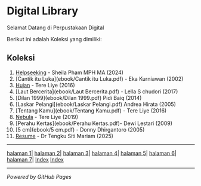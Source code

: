 # Digital Library
Selamat Datang di Perpustakaan Digital

Berikut ini adalah Koleksi yang dimiliki:

## Koleksi

1. [Helpseeking](ebook/Helpseeking.pdf) - Sheila Pham MPH MA (2024)
2. [Cantik itu Luka](ebook/Cantik itu Luka.pdf) - Eka Kurniawan (2002)
3. [Hujan](ebook/Hujan.pdf) - Tere Liye (2016)
4. [Laut Bercerita](ebook/Laut Bercerita.pdf) - Lella S chudori (2017)
5. [Dilan 1999](ebook/Dilan 1999.pdf) Pidi Baiq (2014)
6. [Laskar Pelangi](ebook/Laskar Pelangi.pdf) Andrea Hirata (2005)
7. [Tentang Kamu](ebook/Tentang Kamu.pdf) - Tere Liye (2016)
8. [Nebula](ebook/Nebula.pdf) - Tere Liye (2019)
9. [Perahu Kertas](ebook/Perahu Kertas.pdf)- Dewi Lestari (2009)
10. [5 cm](ebook/5 cm.pdf) - Donny Dhirgantoro (2005)
11. [Resume](ebook/Resume.pdf) - Dr Tengku Siti Mariam (2025)
---
<a href="webti/halaman1.html"> halaman 1</a>|
<a href="webti/halaman2.html"> halaman 2</a>|
<a href="webti/halaman3.html"> halaman 3</a>|
<a href="webti/halaman4.html"> halaman 4</a>|
<a href="webti/halaman5.html"> halaman 5</a>|
<a href="webti/halaman6.html"> halaman 6</a>|
<a href="webti/halaman7.html"> halaman 7</a>|
<a href="banawnaw.github.io/digitallibrary/">Index</a>
<a href="../">Index</a>


---
*Powered by GitHub Pages* 
